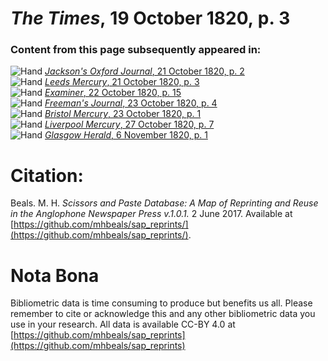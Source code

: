# *The Times*, 19 October 1820, p. 3  
  
### Content from this page subsequently appeared in:  
![Hand](http://scissorsandpaste.net/wp-content/uploads/2017/06/smallhandpointer.png) [*Jackson's Oxford Journal*, 21 October 1820, p. 2](https://mhbeals.github.io/sap_html/Jackson's-Oxford-Journal/Jackson's-Oxford-Journal-21-October-1820-p-2)  
![Hand](http://scissorsandpaste.net/wp-content/uploads/2017/06/smallhandpointer.png) [*Leeds Mercury*, 21 October 1820, p. 3](https://mhbeals.github.io/sap_html/Leeds-Mercury/Leeds-Mercury-21-October-1820-p-3)  
![Hand](http://scissorsandpaste.net/wp-content/uploads/2017/06/smallhandpointer.png) [*Examiner*, 22 October 1820, p. 15](https://mhbeals.github.io/sap_html/Examiner/Examiner-22-October-1820-p-15)  
![Hand](http://scissorsandpaste.net/wp-content/uploads/2017/06/smallhandpointer.png) [*Freeman's Journal*, 23 October 1820, p. 4](https://mhbeals.github.io/sap_html/Freeman's-Journal/Freeman's-Journal-23-October-1820-p-4)  
![Hand](http://scissorsandpaste.net/wp-content/uploads/2017/06/smallhandpointer.png) [*Bristol Mercury*, 23 October 1820, p. 1](https://mhbeals.github.io/sap_html/Bristol-Mercury/Bristol-Mercury-23-October-1820-p-1)  
![Hand](http://scissorsandpaste.net/wp-content/uploads/2017/06/smallhandpointer.png) [*Liverpool Mercury*, 27 October 1820, p. 7](https://mhbeals.github.io/sap_html/Liverpool-Mercury/Liverpool-Mercury-27-October-1820-p-7)  
![Hand](http://scissorsandpaste.net/wp-content/uploads/2017/06/smallhandpointer.png) [*Glasgow Herald*, 6 November 1820, p. 1](https://mhbeals.github.io/sap_html/Glasgow-Herald/Glasgow-Herald-6-November-1820-p-1)  


# Citation: 

Beals. M. H. *Scissors and Paste Database: A Map of Reprinting and Reuse in the Anglophone Newspaper Press v.1.0.1.* 2 June 2017. Available at [https://github.com/mhbeals/sap_reprints/](https://github.com/mhbeals/sap_reprints/). 

# Nota Bona

Bibliometric data is time consuming to produce but benefits us all. Please remember to cite or acknowledge this and any other bibliometric data you use in your research. All data is available CC-BY 4.0 at [https://github.com/mhbeals/sap_reprints](https://github.com/mhbeals/sap_reprints)